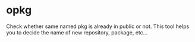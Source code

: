 # opkg

Check whether same named pkg is already in public or not.
This tool helps you to decide the name of new repository, package, etc...
